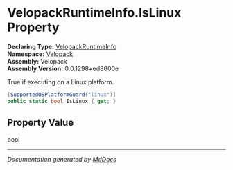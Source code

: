 ﻿<!--  
  <auto-generated>   
    The contents of this file were generated by a tool.  
    Changes to this file may be list if the file is regenerated  
  </auto-generated>   
-->

# VelopackRuntimeInfo.IsLinux Property

**Declaring Type:** [VelopackRuntimeInfo](../index.md)  
**Namespace:** [Velopack](../../index.md)  
**Assembly:** Velopack  
**Assembly Version:** 0.0.1298+ed8600e

 True if executing on a Linux platform. 

```csharp
[SupportedOSPlatformGuard("linux")]
public static bool IsLinux { get; }
```

## Property Value

bool

___

*Documentation generated by [MdDocs](https://github.com/ap0llo/mddocs)*
